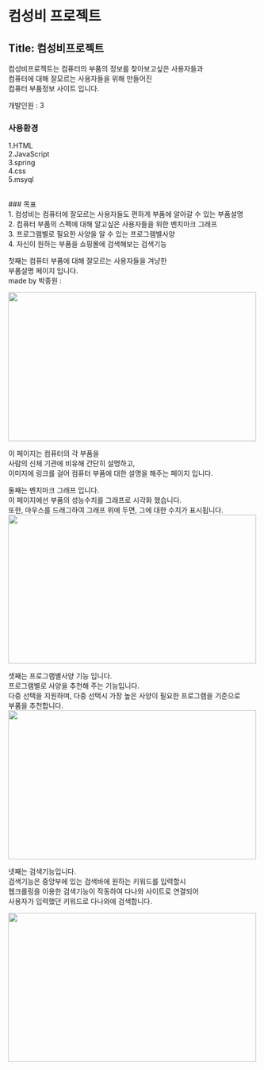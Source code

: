 # 컴성비 프로젝트

## Title: 컴성비프로젝트<br>
컴성비프로젝트는  컴퓨터의  부품의  정보를  찾아보고싶은  사용자들과<br> 
컴퓨터에  대해  잘모르는  사용자들을  위해  만들어진<br>
컴퓨터  부품정보  사이트  입니다.<br>

개발인원 : 3<br>

### 사용환경 <br>
1.HTML <br>
2.JavaScript <br>
3.spring<br>
4.css<br>
5.msyql<br>

<br>
### 목표 <br>
1. 컴성비는 컴퓨터에 잘모르는 사용자들도 편하게 부품에 알아갈 수 있는 부품설명<br>
2. 컴퓨터 부품의 스펙에 대해 알고싶은 사용자들을 위한 벤치마크 그래프 <br>
3. 프로그램별로 필요한 사양을 알 수 있는 프로그램별사양<br>
4. 자신이 원하는 부품을 쇼핑몰에 검색해보는 검색기능<br>

첫째는 컴퓨터 부품에 대해 잘모르는 사용자들을 겨냥한 <br>
부품설명 페이지 입니다.<br>
made by 박중원 :

<img src="https://user-images.githubusercontent.com/71188378/121769724-3471a100-cba0-11eb-9fbf-c8ab230a0f5b.gif" width=500 height=300>

이 페이지는 컴퓨터의 각 부품을 <br>
사람의 신체 기관에 비유해 간단히 설명하고,<br>
이미지에 링크를 걸어 컴퓨터 부품에 대한 설명을 해주는 페이지 입니다.<br>


둘째는 벤치마크 그래프 입니다.<br>
이 페이지에선 부품의 성능수치를 그래프로 시각화 했습니다.<br>
또한, 마우스를 드래그하여 그래프 위에 두면, 그에 대한 수치가 표시됩니다.<br>
<img src="https://user-images.githubusercontent.com/71188378/121769582-528ad180-cb9f-11eb-8acd-855b9b5ff9df.png" width=500 height=300>


셋째는 프로그램별사양 기능 입니다.<br>
프로그램별로 사양을 추천해 주는 기능입니다.<br>
다중 선택을 지원하며, 다중 선택시 가장 높은 사양이 필요한 프로그램을 기준으로<br> 
부품을 추천합니다.<br>
<img src="https://user-images.githubusercontent.com/71188378/121769601-70583680-cb9f-11eb-9e94-57f3a19361a1.png" width=500 height=300>



넷째는 검색기능입니다.<br>
검색기능은 중앙부에 있는 검색바에 원하는 키워드를 입력할시 <br>
웹크롤링을 이용한 검색기능이 작동하여 다나와 사이트로 연결되어<br> 
사용자가 입력했던 키워드로 다나와에 검색합니다.<br>

<img src="https://user-images.githubusercontent.com/71188378/121769764-6c78e400-cba0-11eb-9943-59d1752d8528.png" width=500 height=300>




